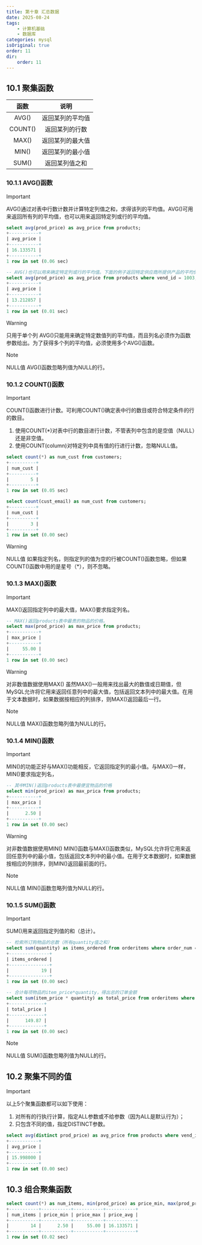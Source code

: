 ```yaml
---
title: 第十章 汇总数据
date: 2025-08-24
tags:
    - 计算机基础
    - 数据库
categories: mysql
isOriginal: true
order: 11
dir:
    order: 11
---
```

## 10.1 聚集函数
|函数|说明|
|:-:|:-:|
|AVG()|返回某列的平均值|
|COUNT()|返回某列的行数|
|MAX()|返回某列的最大值|
|MIN()|返回某列的最小值|
|SUM()|返回某列值之和|
### 10.1.1 AVG()函数
> [!important]
> AVG()通过对表中行数计数并计算特定列值之和，求得该列的平均值。AVG()可用来返回所有列的平均值，也可以用来返回特定列或行的平均值。

```sql
select avg(prod_price) as avg_price from products;
+-----------+
| avg_price |
+-----------+
| 16.133571 |
+-----------+
1 row in set (0.06 sec)

-- AVG()也可以用来确定特定列或行的平均值。下面的例子返回特定供应商所提供产品的平均价格：
select avg(prod_price) as avg_price from products where vend_id = 1003;
+-----------+
| avg_price |
+-----------+
| 13.212857 |
+-----------+
1 row in set (0.01 sec)

```
> [!warning]
> 只用于单个列 AVG()只能用来确定特定数值列的平均值，而且列名必须作为函数参数给出。为了获得多个列的平均值，必须使用多个AVG()函数。

> [!note]
> NULL值 AVG()函数忽略列值为NULL的行。

### 10.1.2 COUNT()函数
> [!important]
> COUNT()函数进行计数。可利用COUNT()确定表中行的数目或符合特定条件的行的数目。
> 1. 使用COUNT(*)对表中行的数目进行计数，不管表列中包含的是空值（NULL）还是非空值。
> 2. 使用COUNT(column)对特定列中具有值的行进行计数，忽略NULL值。

```sql
select count(*) as num_cust from customers;
+----------+
| num_cust |
+----------+
|        5 |
+----------+
1 row in set (0.05 sec)

select count(cust_email) as num_cust from customers;
+----------+
| num_cust |
+----------+
|        3 |
+----------+
1 row in set (0.00 sec)

```
> [!warning]
> NULL值 如果指定列名，则指定列的值为空的行被COUNT()函数忽略，但如果COUNT()函数中用的是星号（*），则不忽略。

### 10.1.3 MAX()函数
> [!important]
> MAX()返回指定列中的最大值，MAX()要求指定列名。

```sql
-- MAX()返回products表中最贵的物品的价格。
select max(prod_price) as max_price from products;
+-----------+
| max_price |
+-----------+
|     55.00 |
+-----------+
1 row in set (0.00 sec)

```
> [!warning]
> 对非数值数据使用MAX() 虽然MAX()一般用来找出最大的数值或日期值，但MySQL允许将它用来返回任意列中的最大值，包括返回文本列中的最大值。在用于文本数据时，如果数据按相应的列排序，则MAX()返回最后一行。

> [!note]
> NULL值 MAX()函数忽略列值为NULL的行。

### 10.1.4 MIN()函数
> [!important]
> MIN()的功能正好与MAX()功能相反，它返回指定列的最小值。与MAX()一样，MIN()要求指定列名，

```sql
-- 其中MIN()返回products表中最便宜物品的价格
select min(prod_price) as max_prica from products;
+-----------+
| max_prica |
+-----------+
|      2.50 |
+-----------+
1 row in set (0.00 sec)

```
> [!warning]
> 对非数值数据使用MIN() MIN()函数与MAX()函数类似，MySQL允许将它用来返回任意列中的最小值，包括返回文本列中的最小值。在用于文本数据时，如果数据按相应的列排序，则MIN()返回最前面的行。

> [!note]
> NULL值 MIN()函数忽略列值为NULL的行。

### 10.1.5 SUM()函数
> [!important]
> SUM()用来返回指定列值的和（总计）。

```sql
-- 检索所订购物品的总数（所有quantity值之和）
select sum(quantity) as items_ordered from orderitems where order_num = 20005;
+---------------+
| items_ordered |
+---------------+
|            19 |
+---------------+
1 row in set (0.00 sec)

-- 合计每项物品的item_price*quantity，得出总的订单金额
select sum(item_price * quantity) as total_price from orderitems where order_num = 20005;
+-------------+
| total_price |
+-------------+
|      149.87 |
+-------------+
1 row in set (0.00 sec)

```
> [!note]
> NULL值 SUM()函数忽略列值为NULL的行。

## 10.2 聚集不同的值
> [!important]
> 以上5个聚集函数都可以如下使用：
> 1. 对所有的行执行计算，指定ALL参数或不给参数（因为ALL是默认行为）；
> 2. 只包含不同的值，指定DISTINCT参数。

```sql
select avg(distinct prod_price) as avg_price from products where vend_id = 1003;
+-----------+
| avg_price |
+-----------+
| 15.998000 |
+-----------+
1 row in set (0.00 sec)

```

## 10.3 组合聚集函数
```sql
select count(*) as num_items, min(prod_price) as price_min, max(prod_price) as price_max, avg(prod_price) as price_avg from products;
+-----------+-----------+-----------+-----------+
| num_items | price_min | price_max | price_avg |
+-----------+-----------+-----------+-----------+
|        14 |      2.50 |     55.00 | 16.133571 |
+-----------+-----------+-----------+-----------+
1 row in set (0.02 sec)

```